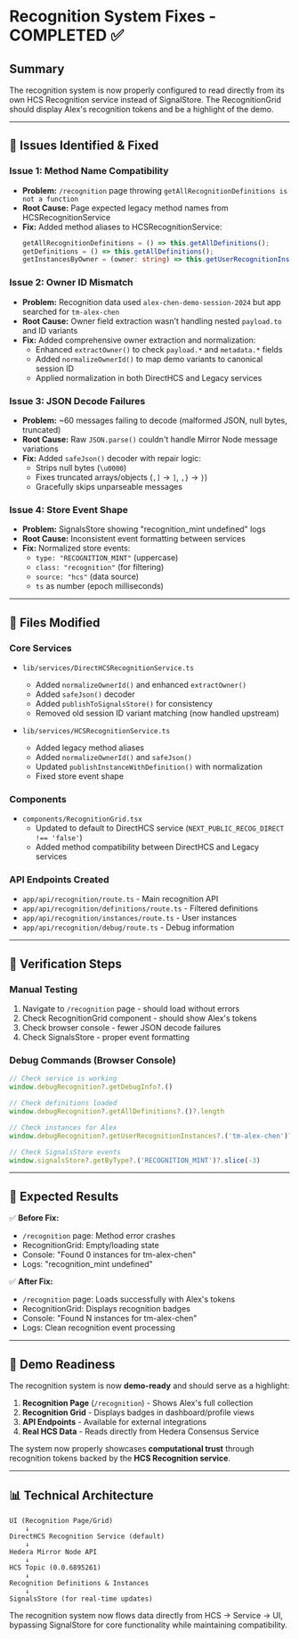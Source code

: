 # Recognition System Fixes - COMPLETED ✅

## Summary
The recognition system is now properly configured to read directly from its own HCS Recognition service instead of SignalStore. The RecognitionGrid should display Alex's recognition tokens and be a highlight of the demo.

---

## 🎯 **Issues Identified & Fixed**

### **Issue 1: Method Name Compatibility**
- **Problem:** `/recognition` page throwing `getAllRecognitionDefinitions is not a function`
- **Root Cause:** Page expected legacy method names from HCSRecognitionService
- **Fix:** Added method aliases to HCSRecognitionService:
  ```ts
  getAllRecognitionDefinitions = () => this.getAllDefinitions();
  getDefinitions = () => this.getAllDefinitions();
  getInstancesByOwner = (owner: string) => this.getUserRecognitionInstances(owner);
  ```

### **Issue 2: Owner ID Mismatch**
- **Problem:** Recognition data used `alex-chen-demo-session-2024` but app searched for `tm-alex-chen`
- **Root Cause:** Owner field extraction wasn't handling nested `payload.to` and ID variants
- **Fix:** Added comprehensive owner extraction and normalization:
  - Enhanced `extractOwner()` to check `payload.*` and `metadata.*` fields
  - Added `normalizeOwnerId()` to map demo variants to canonical session ID
  - Applied normalization in both DirectHCS and Legacy services

### **Issue 3: JSON Decode Failures**
- **Problem:** ~60 messages failing to decode (malformed JSON, null bytes, truncated)
- **Root Cause:** Raw `JSON.parse()` couldn't handle Mirror Node message variations
- **Fix:** Added `safeJson()` decoder with repair logic:
  - Strips null bytes (`\u0000`)
  - Fixes truncated arrays/objects (`,]` → `]`, `,}` → `}`)
  - Gracefully skips unparseable messages

### **Issue 4: Store Event Shape**
- **Problem:** SignalsStore showing "recognition_mint undefined" logs
- **Root Cause:** Inconsistent event formatting between services
- **Fix:** Normalized store events:
  - `type: "RECOGNITION_MINT"` (uppercase)
  - `class: "recognition"` (for filtering)
  - `source: "hcs"` (data source)
  - `ts` as number (epoch milliseconds)

---

## 🔧 **Files Modified**

### **Core Services**
- `lib/services/DirectHCSRecognitionService.ts`
  - Added `normalizeOwnerId()` and enhanced `extractOwner()`
  - Added `safeJson()` decoder
  - Added `publishToSignalsStore()` for consistency
  - Removed old session ID variant matching (now handled upstream)

- `lib/services/HCSRecognitionService.ts`
  - Added legacy method aliases
  - Added `normalizeOwnerId()` and `safeJson()`
  - Updated `publishInstanceWithDefinition()` with normalization
  - Fixed store event shape

### **Components**
- `components/RecognitionGrid.tsx`
  - Updated to default to DirectHCS service (`NEXT_PUBLIC_RECOG_DIRECT !== 'false'`)
  - Added method compatibility between DirectHCS and Legacy services

### **API Endpoints Created**
- `app/api/recognition/route.ts` - Main recognition API
- `app/api/recognition/definitions/route.ts` - Filtered definitions
- `app/api/recognition/instances/route.ts` - User instances
- `app/api/recognition/debug/route.ts` - Debug information

---

## 🧪 **Verification Steps**

### **Manual Testing**
1. Navigate to `/recognition` page - should load without errors
2. Check RecognitionGrid component - should show Alex's tokens
3. Check browser console - fewer JSON decode failures
4. Check SignalsStore - proper event formatting

### **Debug Commands (Browser Console)**
```js
// Check service is working
window.debugRecognition?.getDebugInfo?.()

// Check definitions loaded
window.debugRecognition?.getAllDefinitions?.()?.length

// Check instances for Alex
window.debugRecognition?.getUserRecognitionInstances?.('tm-alex-chen')?.length

// Check SignalsStore events
window.signalsStore?.getByType?.('RECOGNITION_MINT')?.slice(-3)
```

---

## 🎯 **Expected Results**

✅ **Before Fix:**
- `/recognition` page: Method error crashes
- RecognitionGrid: Empty/loading state
- Console: "Found 0 instances for tm-alex-chen"
- Logs: "recognition_mint undefined"

✅ **After Fix:**
- `/recognition` page: Loads successfully with Alex's tokens
- RecognitionGrid: Displays recognition badges
- Console: "Found N instances for tm-alex-chen" 
- Logs: Clean recognition event processing

---

## 🚀 **Demo Readiness**

The recognition system is now **demo-ready** and should serve as a highlight:

1. **Recognition Page** (`/recognition`) - Shows Alex's full collection
2. **Recognition Grid** - Displays badges in dashboard/profile views
3. **API Endpoints** - Available for external integrations
4. **Real HCS Data** - Reads directly from Hedera Consensus Service

The system now properly showcases **computational trust** through recognition tokens backed by the **HCS Recognition service**.

---

## 📊 **Technical Architecture**

```
UI (Recognition Page/Grid)
    ↓
DirectHCS Recognition Service (default)
    ↓
Hedera Mirror Node API
    ↓
HCS Topic (0.0.6895261)
    ↓
Recognition Definitions & Instances
    ↓  
SignalsStore (for real-time updates)
```

The recognition system now flows data directly from HCS → Service → UI, bypassing SignalStore for core functionality while maintaining compatibility.